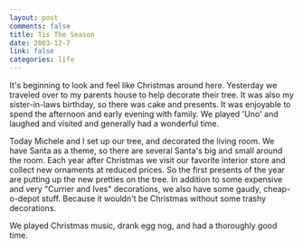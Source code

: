 ```yaml
--- 
layout: post
comments: false
title: Tis The Season
date: 2003-12-7
link: false
categories: life
---
```

It's beginning to look and feel like Christmas around here. Yesterday we traveled over to my parents house to help decorate their tree. It was also my sister-in-laws birthday, so there was cake and presents. It was enjoyable to spend the afternoon and early evening with family. We played 'Uno' and laughed and visited and generally had a wonderful time.

Today Michele and I set up our tree, and decorated the living room. We have Santa as a theme, so there are several Santa's big and small around the room. Each year after Christmas we visit our favorite interior store and collect new ornaments at reduced prices. So the first presents of the year are putting up the new pretties on the tree. In addition to some expensive and very "Currier and Ives" decorations, we also have some gaudy, cheap-o-depot stuff. Because it wouldn't be Christmas without some trashy decorations.

We played Christmas music, drank egg nog, and had a thoroughly good time.
